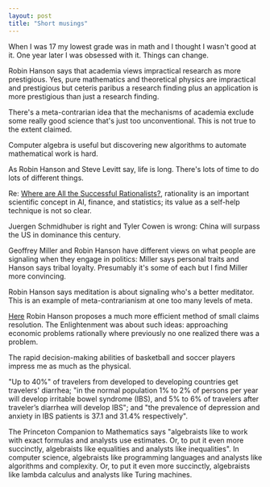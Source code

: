 ```yaml
---
layout: post
title: "Short musings"
---
```


<script>
  // only run if we're on the post's dedicated page
  if (window.location.pathname.indexOf("20") > -1) {
    window.location.replace("https://github.com/amacfie/public_notes/wiki/Short-musings");
  }
</script>

<!-- alternative title: Hot Takes -->

When I was 17 my lowest grade was in math and I thought I wasn't good at it.
One year later I was obsessed with it. Things can change.

Robin Hanson says that academia views impractical research as more prestigious.
Yes, pure mathematics and theoretical physics are impractical and prestigious
but ceteris paribus a research finding plus an application is more prestigious
than just a research finding.

There's a meta-contrarian idea that the mechanisms of academia exclude some
really good science that's just too unconventional. This is not true to the
extent claimed.
<!-- Tyler Cowen said something like this somewhere. -->

Computer algebra is useful but discovering new algorithms to automate
mathematical work is hard.

As Robin Hanson and Steve Levitt say, life is long. There's lots of time to
do lots of different things.

Re: [Where are All the Successful Rationalists?](https://applieddivinitystudies.com/2020/09/05/rationality-winning/),
rationality is an important scientific concept in AI, finance, and statistics;
its value as a self-help technique is not so clear.

Juergen Schmidhuber is right and Tyler Cowen is wrong: China will surpass
the US in dominance this century.

Geoffrey Miller and Robin Hanson have different views on what people are
signaling when they engage in politics: Miller says personal traits and
Hanson says tribal loyalty. Presumably it's some of each but I find Miller
more convincing.

Robin Hanson says meditation is about signaling who's a better meditator.
This is an example of meta-contrarianism at one too many levels of meta.

[Here](http://mason.gmu.edu/~rhanson/gamblesuits.html) Robin Hanson
proposes a much more efficient method of small claims resolution.
The Enlightenment was about such ideas: approaching economic problems
rationally where previously no one realized there was a problem.

The rapid decision-making abilities of basketball and soccer players impress me
as much as the physical.

"Up to 40%" of travelers from developed to developing countries get travelers'
diarrhea; "in the normal population 1% to 2% of persons per year will develop
irritable bowel syndrome (IBS), and 5% to 6% of travelers after traveler’s
diarrhea will develop IBS"; and "the prevalence of depression and anxiety in
IBS patients is 37.1 and 31.4% respectively".

The Princeton Companion to Mathematics says "algebraists like to work with exact
formulas and analysts use estimates. Or, to put it even more succinctly,
algebraists like equalities and analysts like inequalities". In computer
science, algebraists like programming languages and analysts like algorithms and
complexity. Or, to put it even more succinctly, algebraists like lambda calculus
and analysts like Turing machines.

